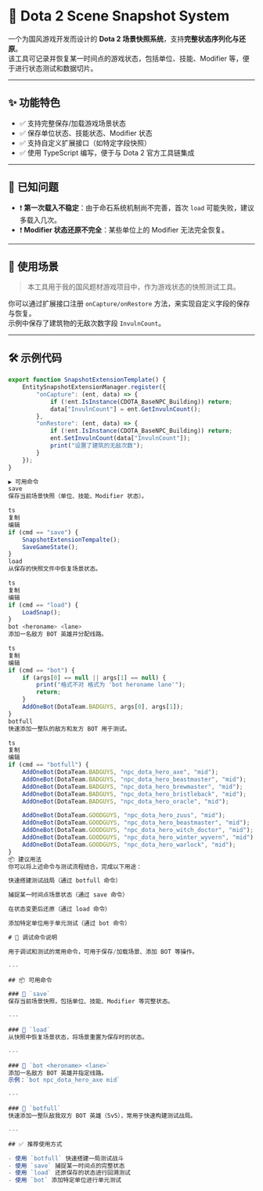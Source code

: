 # 🌄 Dota 2 Scene Snapshot System

一个为国风游戏开发而设计的 **Dota 2 场景快照系统**，支持**完整状态序列化与还原**。  
该工具可记录并恢复某一时间点的游戏状态，包括单位、技能、Modifier 等，便于进行状态测试和数据切片。

---

## ✨ 功能特色

- ✅ 支持完整保存/加载游戏场景状态
- ✅ 保存单位状态、技能状态、Modifier 状态
- ✅ 支持自定义扩展接口（如特定字段快照）
- ✅ 使用 TypeScript 编写，便于与 Dota 2 官方工具链集成

---

## 🐞 已知问题

- ❗ **第一次载入不稳定**：由于命石系统机制尚不完善，首次 `load` 可能失败，建议多载入几次。
- ❗ **Modifier 状态还原不完全**：某些单位上的 Modifier 无法完全恢复。

---

## 📌 使用场景

> 本工具用于我的国风题材游戏项目中，作为游戏状态的快照测试工具。

你可以通过扩展接口注册 `onCapture/onRestore` 方法，来实现自定义字段的保存与恢复。  
示例中保存了建筑物的无敌次数字段 `InvulnCount`。

---

## 🛠 示例代码

```ts
export function SnapshotExtensionTemplate() {
    EntitySnapshotExtensionManager.register({
        "onCapture": (ent, data) => {
            if (!ent.IsInstance(CDOTA_BaseNPC_Building)) return;
            data["InvulnCount"] = ent.GetInvulnCount();
        },
        "onRestore": (ent, data) => {
            if (!ent.IsInstance(CDOTA_BaseNPC_Building)) return;
            ent.SetInvulnCount(data["InvulnCount"]);
            print("设置了建筑的无敌次数");
        }
    });
}

▶️ 可用命令
save
保存当前场景快照（单位、技能、Modifier 状态）。

ts
复制
编辑
if (cmd == "save") {
    SnapshotExtensionTempalte();
    SaveGameState();
}
load
从保存的快照文件中恢复场景状态。

ts
复制
编辑
if (cmd == "load") {
    LoadSnap();
}
bot <heroname> <lane>
添加一名敌方 BOT 英雄并分配线路。

ts
复制
编辑
if (cmd == "bot") {
    if (args[0] == null || args[1] == null) {
        print("格式不对 格式为 'bot heroname lane'");
        return;
    }
    AddOneBot(DotaTeam.BADGUYS, args[0], args[1]);
}
botfull
快速添加一整队的敌方和友方 BOT 用于测试。

ts
复制
编辑
if (cmd == "botfull") {
    AddOneBot(DotaTeam.BADGUYS, "npc_dota_hero_axe", "mid");
    AddOneBot(DotaTeam.BADGUYS, "npc_dota_hero_beastmaster", "mid");
    AddOneBot(DotaTeam.BADGUYS, "npc_dota_hero_brewmaster", "mid");
    AddOneBot(DotaTeam.BADGUYS, "npc_dota_hero_bristleback", "mid");
    AddOneBot(DotaTeam.BADGUYS, "npc_dota_hero_oracle", "mid");

    AddOneBot(DotaTeam.GOODGUYS, "npc_dota_hero_zuus", "mid");
    AddOneBot(DotaTeam.GOODGUYS, "npc_dota_hero_beastmaster", "mid");
    AddOneBot(DotaTeam.GOODGUYS, "npc_dota_hero_witch_doctor", "mid");
    AddOneBot(DotaTeam.GOODGUYS, "npc_dota_hero_winter_wyvern", "mid");
    AddOneBot(DotaTeam.GOODGUYS, "npc_dota_hero_warlock", "mid");
}
📦 建议用法
你可以将上述命令与测试流程结合，完成以下用途：

快速搭建测试战局（通过 botfull 命令）

捕捉某一时间点场景状态（通过 save 命令）

在状态变更后还原（通过 load 命令）

添加特定单位用于单元测试（通过 bot 命令）

# 🧪 调试命令说明

用于调试和测试的常用命令，可用于保存/加载场景、添加 BOT 等操作。

---

## 📦 可用命令

### 🔹 `save`
保存当前场景快照，包括单位、技能、Modifier 等完整状态。

---

### 🔹 `load`
从快照中恢复场景状态，将场景重置为保存时的状态。

---

### 🔹 `bot <heroname> <lane>`
添加一名敌方 BOT 英雄并指定线路。  
示例：`bot npc_dota_hero_axe mid`

---

### 🔹 `botfull`
快速添加一整队敌我双方 BOT 英雄（5v5），常用于快速构建测试战局。

---

## ✅ 推荐使用方式

- 使用 `botfull` 快速搭建一局测试战斗
- 使用 `save` 捕捉某一时间点的完整状态
- 使用 `load` 还原保存的状态进行回溯测试
- 使用 `bot` 添加特定单位进行单元测试

